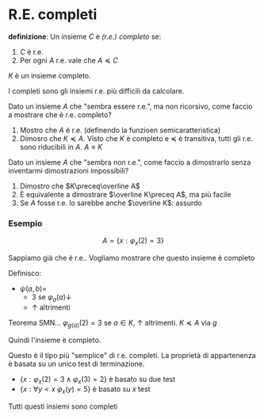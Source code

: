 # R.E. completi

**definizione**: Un insieme $C$ è *(r.e.) completo* se:
1. $C$ è r.e.
2. Per ogni $A$ r.e. vale che $A\preceq C$

$K$ è un insieme completo.

I completi sono gli insiemi r.e. più difficili da calcolare.

Dato un insieme $A$ che "sembra essere r.e.", ma non ricorsivo, come faccio a mostrare che è r.e. completo?
1. Mostro che $A$ è r.e. (definendo la funzioen semicaratteristica)
2. Dimosro che $K\preceq A$. Visto che $K$ è completo e $\preceq$ è transitiva, tutti gli r.e. sono riducibili in $A$. $A\equiv K$

Dato un insieme $A$ che "sembra non r.e.", come faccio a dimostrarlo senza inventarmi dimostrazioni impossibili?
1. Dimostro che $K\preceq\overline A$
2. È equivalente a dimostrare $\overline K\preceq A$, ma più facile
3. Se $A$ fosse r.e. lo sarebbe anche $\overline K$: assurdo

### Esempio

$$A=\{x:\varphi_x(2)=3\}$$

Sappiamo già che è r.e.. Vogliamo mostrare che questo insieme è completo

Definisco:
* $\psi(a,b)=$
  * $3$ se $\varphi_a(a)\downarrow$
  * $\uparrow$ altrimenti

Teorema SMN... $\varphi_{g(a)}(2)=3$ se $a\in K$, $\uparrow$ altrimenti. $K\preceq A$ via $g$

Quindi l'insieme è completo.

Questo è il tipo più "semplice" di r.e. completi. La proprietà di appartenenza è basata su un unico test di terminazione.

* $\{x:\varphi_x(2)=3\land\varphi_x(3)=2\}$ è basato su due test
* $\{x:\forall y<x~\varphi_x(y)=5\}$ è basato su $x$ test

Tutti questi insiemi sono completi